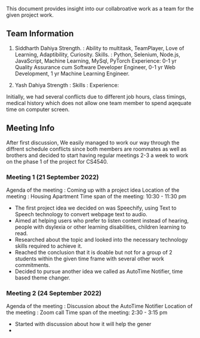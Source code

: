 This document provides insight into our collabroative work as a team for the given project work.

## Team Information

1. Siddharth Dahiya
 Strength. : Ability to multitask, TeamPlayer, Love of Learning, Adaptibility, Curiosity.
 Skills.   : Python, Selenium, Node.js, JavaScript, Machine Learning, MySql, PyTorch
 Experience: 0-1 yr Quality Assurance cum Software Developer Engineer, 0-1 yr Web Development, 1 yr Machine Learning Engineer.
 
2. Yash Dahiya
  Strength  :
  Skills    :
  Experience:
  
Initially, we had several conflicts due to different job hours, class timings, medical history which does not allow one team member to spend aqequate time on computer screen. 

## Meeting Info
After first discussion, We easily managed to work our way through the diffrent schedule conflicts since both members are roommates as well as brothers and decided to start having regular meetings 2-3 a week to work on the phase 1 of the project for CS4540.

### Meeting 1 (21 September 2022)
  Agenda of the meeting   : Coming up with a project idea
  Location of the meeting : Housing Apartment
  Time span of the meeting: 10:30 - 11:30 pm
- The first project idea we decided on was Speechify, using Text to Speech technology to convert webpage text to audio.
- Aimed at helping users who prefer to listen content instead of hearing, people with dsylexia or other learning disabilities, children learning to read.
- Researched about the topic and looked into the necessary technology skills required to achieve it.
- Reached the conclusion that it is doable but not for a group of 2 students within the given time frame with several other work commitments.
- Decided to pursue another idea we called as AutoTime Notifier, time based theme changer.

### Meeting 2 (24 September 2022)
  Agenda of the meeting   : Discussion about the AutoTime Notifier
  Location of the meeting : Zoom call
  Time span of the meeting: 2:30 - 3:15 pm
- Started with discussion about how it will help the gener
- 
  
  


